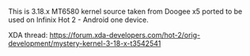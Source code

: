 This is 3.18.x MT6580 kernel source taken from Doogee x5 ported to be used on Infinix Hot 2 - Android one device.

XDA thread: https://forum.xda-developers.com/hot-2/orig-development/mystery-kernel-3-18-x-t3542541
